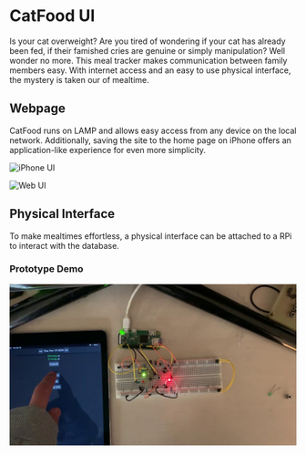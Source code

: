 # CatFood UI
Is your cat overweight? Are you tired of wondering if your cat has already been fed, if their famished cries are genuine or simply manipulation? Well wonder no more. This meal tracker makes communication between family members easy. With internet access and an easy to use physical interface, the mystery is taken our of mealtime.  

## Webpage
CatFood runs on LAMP and allows easy access from any device on the local network. Additionally, saving the site to the home page on iPhone offers an application-like experience for even more simplicity.  

![iPhone UI](iphone-ui.png "iPhone UI")  

![Web UI](web-ui "Web UI")  

## Physical Interface
To make mealtimes effortless, a physical interface can be attached to a RPi to interact with the database.  

### Prototype Demo
[![Interface Demo](screenshots/thumbnail.jpg)](https://youtu.be/mRvmaizEMSw)  
